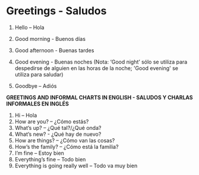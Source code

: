 **Greetings - Saludos**
====
1. Hello &#x2013; Hola

2. Good morning - Buenos d&#xED;as

3. Good afternoon - Buenas tardes

4. Good evening - Buenas noches 
(Nota: &#x2018;Good night&#x2019; s&#xF3;lo se utiliza para despedirse de alguien en las horas de la noche; &#x27;Good evening&#x27; se utiliza para saludar)

5. Goodbye &#x2013; Adi&#xF3;s

**GREETINGS AND INFORMAL CHARTS IN ENGLISH -
SALUDOS Y CHARLAS INFORMALES EN INGL&#xC9;S**

1. Hi &#x2013; Hola
2.  How are you? &#x2013; &#xBF;C&#xF3;mo est&#xE1;s?
3. What&#x2019;s up? &#x2013; &#xBF;Qu&#xE9; tal?/&#xBF;Qu&#xE9; onda?
4. What&#x2019;s new? - &#xBF;Qu&#xE9; hay de nuevo?
5. How are things? &#x2013; &#xBF;C&#xF3;mo van las cosas?
6. How&#x2019;s the family? &#x2013; &#xBF;C&#xF3;mo est&#xE1; la familia?
7. I&#x2019;m fine &#x2013; Estoy bien
8. Everything&#x2019;s fine &#x2013; Todo bien
9. Everything is going really well &#x2013; Todo va muy bien
